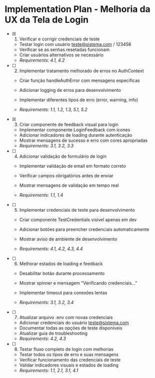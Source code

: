 # Implementation Plan - Melhoria da UX da Tela de Login

- [x] 1. Verificar e corrigir credenciais de teste


  - Testar login com usuário teste@sistema.com / 123456
  - Verificar se as senhas resetadas funcionam
  - Criar usuários alternativos se necessário
  - _Requirements: 4.1, 4.2_



- [ ] 2. Implementar tratamento melhorado de erros no AuthContext
  - Criar função handleAuthError com mensagens específicas
  - Adicionar logging de erros para desenvolvimento


  - Implementar diferentes tipos de erro (error, warning, info)
  - _Requirements: 1.1, 1.2, 1.3, 5.1, 5.2_

- [x] 3. Criar componente de feedback visual para login


  - Implementar componente LoginFeedback com ícones
  - Adicionar indicadores de loading durante autenticação
  - Mostrar mensagens de sucesso e erro com cores apropriadas
  - _Requirements: 3.1, 3.2, 3.3_


- [ ] 4. Adicionar validação de formulário de login
  - Implementar validação de email em formato correto
  - Verificar campos obrigatórios antes de enviar
  - Mostrar mensagens de validação em tempo real

  - _Requirements: 1.1, 1.4_

- [ ] 5. Implementar credenciais de teste para desenvolvimento
  - Criar componente TestCredentials visível apenas em dev
  - Adicionar botões para preencher credenciais automaticamente

  - Mostrar aviso de ambiente de desenvolvimento
  - _Requirements: 4.1, 4.2, 4.3, 4.4_

- [ ] 6. Melhorar estados de loading e feedback
  - Desabilitar botão durante processamento


  - Mostrar spinner e mensagem "Verificando credenciais..."
  - Implementar timeout para conexões lentas
  - _Requirements: 3.1, 3.2, 3.4_

- [ ] 7. Atualizar arquivo .env com novas credenciais
  - Adicionar credenciais do usuário teste@sistema.com
  - Documentar todas as opções de teste disponíveis
  - Atualizar guia de troubleshooting
  - _Requirements: 4.2, 4.3_

- [ ] 8. Testar fluxo completo de login com melhorias
  - Testar todos os tipos de erro e suas mensagens
  - Verificar funcionamento das credenciais de teste
  - Validar indicadores visuais e estados de loading
  - _Requirements: 1.1, 2.1, 3.1, 4.1_